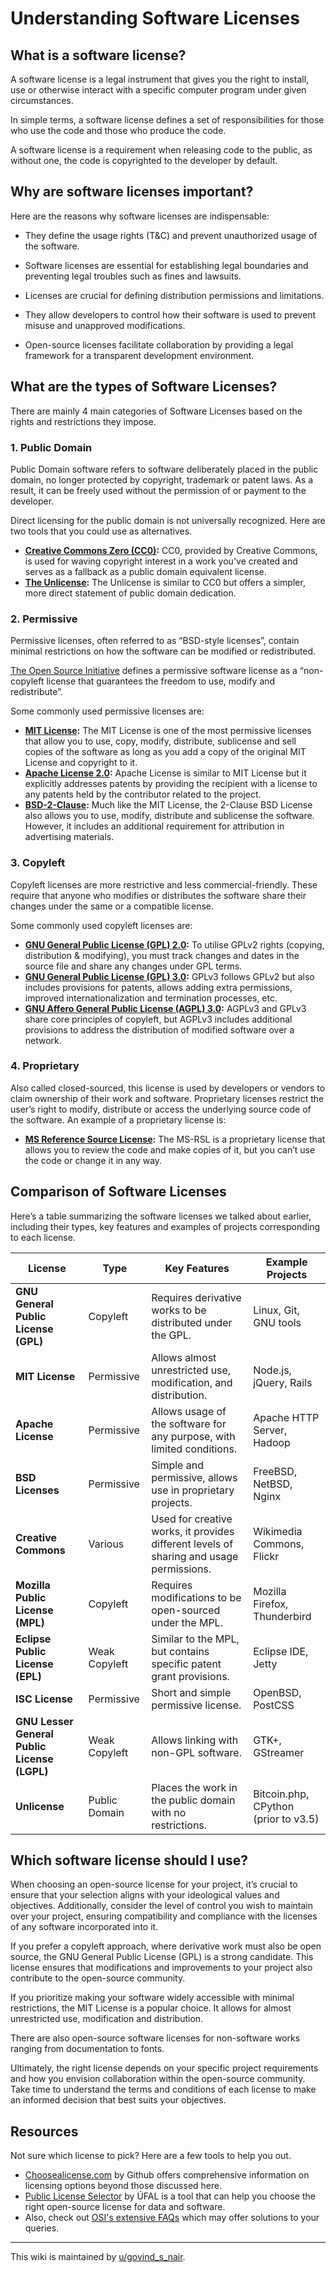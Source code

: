 # Understanding Software Licenses

## What is a software license?
A software license is a legal instrument that gives you the right to install, use or otherwise interact with a specific computer program under given circumstances. 

In simple terms, a software license defines a set of responsibilities for those who use the code and those who produce the code.

A software license is a requirement when releasing code to the public, as without one, the code is copyrighted to the developer by default.


## Why are software licenses important?
Here are the reasons why software licenses are indispensable:

- They define the usage rights (T&C) and prevent unauthorized usage of the software.

- Software licenses are essential for establishing legal boundaries and preventing legal troubles such as fines and lawsuits.

- Licenses are crucial for defining distribution permissions and limitations.

- They allow developers to control how their software is used to prevent misuse and unapproved modifications.

- Open-source licenses facilitate collaboration by providing a legal framework for a transparent development environment.
 

## What are the types of Software Licenses? 
There are mainly 4 main categories of Software Licenses based on the rights and restrictions they impose.

### 1. Public Domain
Public Domain software refers to software deliberately placed in the public domain, no longer protected by copyright, trademark or patent laws. As a result, it can be freely used without the permission of or payment to the developer. 

Direct licensing for the public domain is not universally recognized. Here are two tools that you could use as alternatives.  

- **[Creative Commons Zero (CC0)](https://creativecommons.org/public-domain/cc0/):** CC0, provided by Creative Commons, is used for waving copyright interest in a work you've created and serves as a fallback as a public domain equivalent license.
- **[The Unlicense](https://unlicense.org/):** The Unlicense is similar to CC0 but offers a simpler, more direct statement of public domain dedication. 

### 2. Permissive 
Permissive licenses, often referred to as “BSD-style licenses”, contain minimal restrictions on how the software can be modified or redistributed. 

[The Open Source Initiative](https://opensource.org/) defines a permissive software license as a “non-copyleft license that guarantees the freedom to use, modify and redistribute”. 

Some commonly used permissive licenses are:

- **[MIT License](https://opensource.org/license/mit/):** The MIT License is one of the most permissive licenses that allow you to use, copy, modify, distribute, sublicense and sell copies of the software as long as you add a copy of the original MIT License and copyright to it. 
- **[Apache License 2.0](https://opensource.org/license/apache-2-0/):** Apache License is similar to MIT License but it explicitly addresses patents by providing the recipient with a license to any patents held by the contributor related to the project.
- **[BSD-2-Clause](https://opensource.org/license/bsd-2-clause/):** Much like the MIT License, the 2-Clause BSD License also allows you to use, modify, distribute and sublicense the software. However, it includes an additional requirement for attribution in advertising materials.

### 3. Copyleft
Copyleft licenses are more restrictive and less commercial-friendly. 
These require that anyone who modifies or distributes the software share their changes under the same or a compatible license.

Some commonly used copyleft licenses are:

- **[GNU General Public License (GPL) 2.0](https://www.gnu.org/licenses/old-licenses/gpl-2.0.en.html):** To utilise GPLv2 rights (copying, distribution & modifying), you must track changes and dates in the source file and share any changes under GPL terms.
- **[GNU General Public License (GPL) 3.0](https://www.gnu.org/licenses/gpl-3.0.en.html):** GPLv3 follows GPLv2 but also includes provisions for patents, allows adding extra permissions, improved internationalization and termination processes, etc.
- **[GNU Affero General Public License (AGPL) 3.0](https://www.gnu.org/licenses/agpl-3.0.en.html):** AGPLv3 and GPLv3 share core principles of copyleft, but AGPLv3 includes additional provisions to address the distribution of modified software over a network.   

### 4. Proprietary
Also called closed-sourced, this license is used by developers or vendors to claim ownership of their work and software. Proprietary licenses restrict the user’s right to modify, distribute or access the underlying source code of the software.
An example of a proprietary license is:

- **[MS Reference Source License](https://referencesource.microsoft.com/license.html):** The MS-RSL is a proprietary license that allows you to review the code and make copies of it, but you can’t use the code or change it in any way. 


## Comparison of Software Licenses
Here’s a table summarizing the software licenses we talked about earlier, including their types, key features and examples of projects corresponding to each license.

| License                  | Type                | Key Features                                               | Example Projects                 |
|--------------------------|---------------------|------------------------------------------------------------|----------------------------------|
| **GNU General Public License (GPL)**    | Copyleft           |  Requires derivative works to be distributed under the GPL. | Linux, Git, GNU tools            |
| **MIT License**           | Permissive         |  Allows almost unrestricted use, modification, and distribution. | Node.js, jQuery, Rails           |
| **Apache License**        | Permissive         |  Allows usage of the software for any purpose, with limited conditions. | Apache HTTP Server, Hadoop       |
| **BSD Licenses**          | Permissive         |  Simple and permissive, allows use in proprietary projects.  | FreeBSD, NetBSD, Nginx            |
| **Creative Commons**      | Various            |  Used for creative works, it provides different levels of sharing and usage permissions. | Wikimedia Commons, Flickr        |
| **Mozilla Public License (MPL)**        | Copyleft           |  Requires modifications to be open-sourced under the MPL.    | Mozilla Firefox, Thunderbird    |
| **Eclipse Public License (EPL)**        | Weak Copyleft      |  Similar to the MPL, but contains specific patent grant provisions. | Eclipse IDE, Jetty               |
| **ISC License**           | Permissive         |  Short and simple permissive license.                        | OpenBSD, PostCSS                 |
| **GNU Lesser General Public License (LGPL)** | Weak Copyleft  |  Allows linking with non-GPL software.                     | GTK+, GStreamer                  |
| **Unlicense**             | Public Domain      |  Places the work in the public domain with no restrictions.  | Bitcoin.php, CPython (prior to v3.5) |


## Which software license should I use? 

When choosing an open-source license for your project, it’s crucial to ensure that your selection aligns with your ideological values and objectives. Additionally, consider the level of control you wish to maintain over your project, ensuring compatibility and compliance with the licenses of any software incorporated into it.

If you prefer a copyleft approach, where derivative work must also be open source, the GNU General Public License (GPL) is a strong candidate. This license ensures that modifications and improvements to your project also contribute to the open-source community. 

If you prioritize making your software widely accessible with minimal restrictions, the MIT License is a popular choice. It allows for almost unrestricted use, modification and distribution.

There are also open-source software licenses for non-software works ranging from documentation to fonts.

Ultimately, the right license depends on your specific project requirements and how you envision collaboration within the open-source community. Take time to understand the terms and conditions of each license to make an informed decision that best suits your objectives.


## Resources
Not sure which license to pick? Here are a few tools to help you out.

- [Choosealicense.com](https://choosealicense.com/) by Github offers comprehensive information on licensing options beyond those discussed here. 
- [Public License Selector](https://ufal.github.io/public-license-selector/) by ÚFAL is a tool that can help you choose the right open-source license for data and software.
- Also, check out [OSI's extensive FAQs](https://opensource.org/faq/) which may offer solutions to your queries.
---

This wiki is maintained by [u/govind_s_nair](https://www.reddit.com/user/govind_s_nair).
